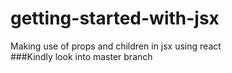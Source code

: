 # getting-started-with-jsx
Making use of props and children in jsx using react<br>
###Kindly look into master branch

